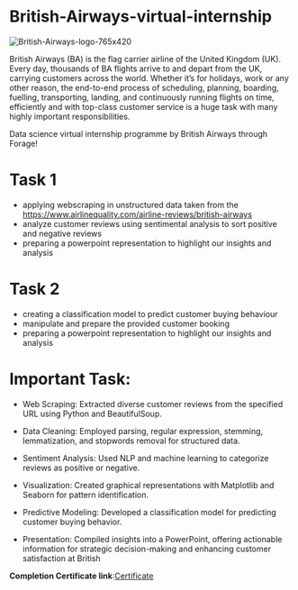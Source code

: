 # British-Airways-virtual-internship
![British-Airways-logo-765x420](https://github.com/PavanRaju7/British-Airways-virtual-internship/assets/137611634/8135f25d-159e-4e45-8bdd-b94c1b5bb055)

British Airways (BA) is the flag carrier airline of the United Kingdom (UK). Every day, thousands of BA flights arrive to and depart from the UK, carrying customers across the world. Whether it’s for holidays, work or any other reason, the end-to-end process of scheduling, planning, boarding, fuelling, transporting, landing, and continuously running flights on time, efficiently and with top-class customer service is a huge task with many highly important responsibilities.

Data science virtual internship programme by British Airways through Forage!

# Task 1 
- applying webscraping in unstructured data taken from the https://www.airlinequality.com/airline-reviews/british-airways
- analyze customer reviews using sentimental analysis to sort positive and negative reviews
- preparing a powerpoint representation to highlight our insights and analysis


# Task 2  
- creating a classification model to predict customer buying behaviour
-  manipulate and prepare the provided customer booking
- preparing a powerpoint representation to highlight our insights and analysis

# Important Task:
* Web Scraping: Extracted diverse customer reviews from the specified URL using Python and BeautifulSoup.

* Data Cleaning: Employed parsing, regular expression, stemming, lemmatization, and stopwords removal for structured data.

* Sentiment Analysis: Used NLP and machine learning to categorize reviews as positive or negative.

* Visualization: Created graphical representations with Matplotlib and Seaborn for pattern identification.

* Predictive Modeling: Developed a classification model for predicting customer buying behavior.

* Presentation: Compiled insights into a PowerPoint, offering actionable information for strategic decision-making and 
 enhancing customer satisfaction at British 

**Completion Certificate link**:[Certificate](https://forage-uploads-prod.s3.amazonaws.com/completion-certificates/British%20Airways/NjynCWzGSaWXQCxSX_British%20Airways_qKCmHu97XZS2uQfCh_1698651864103_completion_certificate.pdf)
